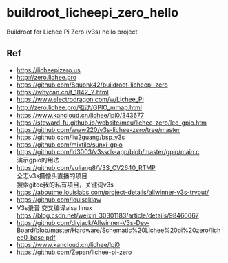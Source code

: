 # buildroot_licheepi_zero_hello
Buildroot for Lichee Pi Zero (v3s) hello project  

## Ref  
* https://licheepizero.us  
* http://zero.lichee.pro  
* https://github.com/Squonk42/buildroot-licheepi-zero  
* https://whycan.cn/t_1842_2.html  
* https://www.electrodragon.com/w/Lichee_Pi  
* http://zero.lichee.pro/驱动/GPIO_mmap.html  
* https://www.kancloud.cn/lichee/lpi0/343677  
* https://steward-fu.github.io/website/mcu/lichee-zero/led_gpio.htm  
* https://github.com/www220/v3s-lichee-zero/tree/master  
* https://github.com/liu2guang/bsp_v3s  
* https://github.com/mixtile/sunxi-gpio  
* https://github.com/ld3003/v3ssdk-app/blob/master/gpio/main.c  
演示gpio的用法  
* https://github.com/yuliang8/V3S_OV2640_RTMP  
全志v3s摄像头直播的项目  
搜索gitee我的私有项目，关键词v3s  
* https://aboutme.louislabs.com/project-details/allwinner-v3s-tryout/  
* https://github.com/louiscklaw  
* V3s录音 交叉编译alsa linux  
https://blog.csdn.net/weixin_30301183/article/details/98466667  
* https://github.com/diyjack/Allwinner-V3s-Dev-Board/blob/master/Hardware/Schematic%20Lichee%20pi%20zero/lichee0_base.pdf  
* https://www.kancloud.cn/lichee/lpi0  
* https://github.com/Zepan/lichee-pi-zero  
